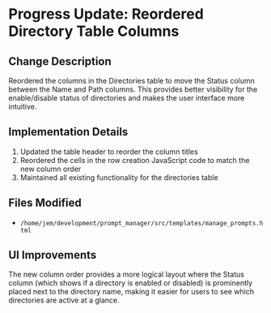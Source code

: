 # Progress Update: Reordered Directory Table Columns

## Change Description
Reordered the columns in the Directories table to move the Status column between the Name and Path columns. This provides better visibility for the enable/disable status of directories and makes the user interface more intuitive.

## Implementation Details
1. Updated the table header to reorder the column titles
2. Reordered the cells in the row creation JavaScript code to match the new column order
3. Maintained all existing functionality for the directories table

## Files Modified
- `/home/jem/development/prompt_manager/src/templates/manage_prompts.html`

## UI Improvements
The new column order provides a more logical layout where the Status column (which shows if a directory is enabled or disabled) is prominently placed next to the directory name, making it easier for users to see which directories are active at a glance.

